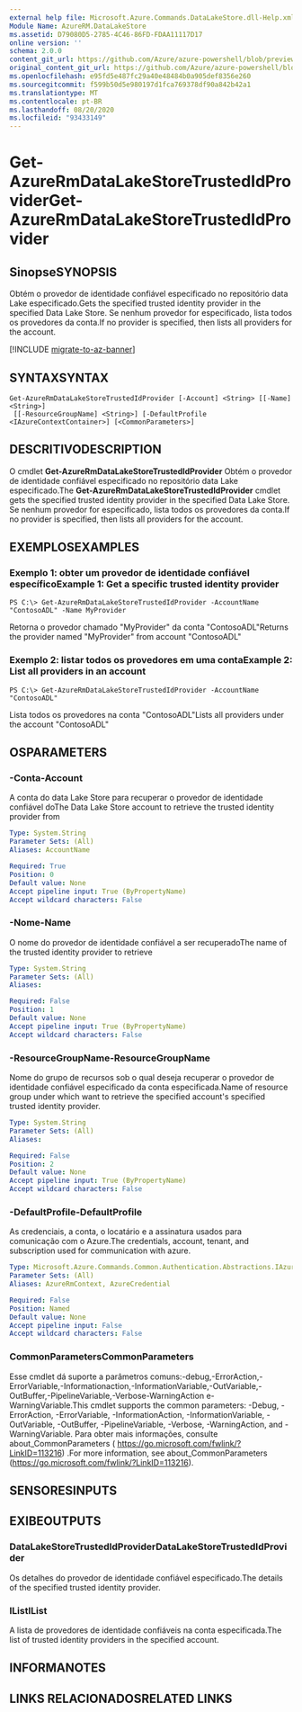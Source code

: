 ```yaml
---
external help file: Microsoft.Azure.Commands.DataLakeStore.dll-Help.xml
Module Name: AzureRM.DataLakeStore
ms.assetid: D79080D5-2785-4C46-86FD-FDAA11117D17
online version: ''
schema: 2.0.0
content_git_url: https://github.com/Azure/azure-powershell/blob/preview/src/ResourceManager/DataLakeStore/Commands.DataLakeStore/help/Get-AzureRmDataLakeStoreTrustedIdProvider.md
original_content_git_url: https://github.com/Azure/azure-powershell/blob/preview/src/ResourceManager/DataLakeStore/Commands.DataLakeStore/help/Get-AzureRmDataLakeStoreTrustedIdProvider.md
ms.openlocfilehash: e95fd5e487fc29a40e48484b0a905def8356e260
ms.sourcegitcommit: f599b50d5e980197d1fca769378df90a842b42a1
ms.translationtype: MT
ms.contentlocale: pt-BR
ms.lasthandoff: 08/20/2020
ms.locfileid: "93433149"
---
```

# <span data-ttu-id="ceecc-101">Get-AzureRmDataLakeStoreTrustedIdProvider</span><span class="sxs-lookup"><span data-stu-id="ceecc-101">Get-AzureRmDataLakeStoreTrustedIdProvider</span></span>

## <span data-ttu-id="ceecc-102">Sinopse</span><span class="sxs-lookup"><span data-stu-id="ceecc-102">SYNOPSIS</span></span>
<span data-ttu-id="ceecc-103">Obtém o provedor de identidade confiável especificado no repositório data Lake especificado.</span><span class="sxs-lookup"><span data-stu-id="ceecc-103">Gets the specified trusted identity provider in the specified Data Lake Store.</span></span>
<span data-ttu-id="ceecc-104">Se nenhum provedor for especificado, lista todos os provedores da conta.</span><span class="sxs-lookup"><span data-stu-id="ceecc-104">If no provider is specified, then lists all providers for the account.</span></span>

[!INCLUDE [migrate-to-az-banner](../../includes/migrate-to-az-banner.md)]

## <span data-ttu-id="ceecc-105">SYNTAX</span><span class="sxs-lookup"><span data-stu-id="ceecc-105">SYNTAX</span></span>

```
Get-AzureRmDataLakeStoreTrustedIdProvider [-Account] <String> [[-Name] <String>]
 [[-ResourceGroupName] <String>] [-DefaultProfile <IAzureContextContainer>] [<CommonParameters>]
```

## <span data-ttu-id="ceecc-106">DESCRITIVO</span><span class="sxs-lookup"><span data-stu-id="ceecc-106">DESCRIPTION</span></span>
<span data-ttu-id="ceecc-107">O cmdlet **Get-AzureRmDataLakeStoreTrustedIdProvider** Obtém o provedor de identidade confiável especificado no repositório data Lake especificado.</span><span class="sxs-lookup"><span data-stu-id="ceecc-107">The **Get-AzureRmDataLakeStoreTrustedIdProvider** cmdlet gets the specified trusted identity provider in the specified Data Lake Store.</span></span>
<span data-ttu-id="ceecc-108">Se nenhum provedor for especificado, lista todos os provedores da conta.</span><span class="sxs-lookup"><span data-stu-id="ceecc-108">If no provider is specified, then lists all providers for the account.</span></span>

## <span data-ttu-id="ceecc-109">EXEMPLOS</span><span class="sxs-lookup"><span data-stu-id="ceecc-109">EXAMPLES</span></span>

### <span data-ttu-id="ceecc-110">Exemplo 1: obter um provedor de identidade confiável específico</span><span class="sxs-lookup"><span data-stu-id="ceecc-110">Example 1: Get a specific trusted identity provider</span></span>
```
PS C:\> Get-AzureRmDataLakeStoreTrustedIdProvider -AccountName "ContosoADL" -Name MyProvider
```

<span data-ttu-id="ceecc-111">Retorna o provedor chamado "MyProvider" da conta "ContosoADL"</span><span class="sxs-lookup"><span data-stu-id="ceecc-111">Returns the provider named "MyProvider" from account "ContosoADL"</span></span>

### <span data-ttu-id="ceecc-112">Exemplo 2: listar todos os provedores em uma conta</span><span class="sxs-lookup"><span data-stu-id="ceecc-112">Example 2: List all providers in an account</span></span>
```
PS C:\> Get-AzureRmDataLakeStoreTrustedIdProvider -AccountName "ContosoADL"
```

<span data-ttu-id="ceecc-113">Lista todos os provedores na conta "ContosoADL"</span><span class="sxs-lookup"><span data-stu-id="ceecc-113">Lists all providers under the account "ContosoADL"</span></span>

## <span data-ttu-id="ceecc-114">OS</span><span class="sxs-lookup"><span data-stu-id="ceecc-114">PARAMETERS</span></span>

### <span data-ttu-id="ceecc-115">-Conta</span><span class="sxs-lookup"><span data-stu-id="ceecc-115">-Account</span></span>
<span data-ttu-id="ceecc-116">A conta do data Lake Store para recuperar o provedor de identidade confiável do</span><span class="sxs-lookup"><span data-stu-id="ceecc-116">The Data Lake Store account to retrieve the trusted identity provider from</span></span>

```yaml
Type: System.String
Parameter Sets: (All)
Aliases: AccountName

Required: True
Position: 0
Default value: None
Accept pipeline input: True (ByPropertyName)
Accept wildcard characters: False
```

### <span data-ttu-id="ceecc-117">-Nome</span><span class="sxs-lookup"><span data-stu-id="ceecc-117">-Name</span></span>
<span data-ttu-id="ceecc-118">O nome do provedor de identidade confiável a ser recuperado</span><span class="sxs-lookup"><span data-stu-id="ceecc-118">The name of the trusted identity provider to retrieve</span></span>

```yaml
Type: System.String
Parameter Sets: (All)
Aliases: 

Required: False
Position: 1
Default value: None
Accept pipeline input: True (ByPropertyName)
Accept wildcard characters: False
```

### <span data-ttu-id="ceecc-119">-ResourceGroupName</span><span class="sxs-lookup"><span data-stu-id="ceecc-119">-ResourceGroupName</span></span>
<span data-ttu-id="ceecc-120">Nome do grupo de recursos sob o qual deseja recuperar o provedor de identidade confiável especificado da conta especificada.</span><span class="sxs-lookup"><span data-stu-id="ceecc-120">Name of resource group under which want to retrieve the specified account's specified trusted identity provider.</span></span>

```yaml
Type: System.String
Parameter Sets: (All)
Aliases: 

Required: False
Position: 2
Default value: None
Accept pipeline input: True (ByPropertyName)
Accept wildcard characters: False
```

### <span data-ttu-id="ceecc-121">-DefaultProfile</span><span class="sxs-lookup"><span data-stu-id="ceecc-121">-DefaultProfile</span></span>
<span data-ttu-id="ceecc-122">As credenciais, a conta, o locatário e a assinatura usados para comunicação com o Azure.</span><span class="sxs-lookup"><span data-stu-id="ceecc-122">The credentials, account, tenant, and subscription used for communication with azure.</span></span>

```yaml
Type: Microsoft.Azure.Commands.Common.Authentication.Abstractions.IAzureContextContainer
Parameter Sets: (All)
Aliases: AzureRmContext, AzureCredential

Required: False
Position: Named
Default value: None
Accept pipeline input: False
Accept wildcard characters: False
```

### <span data-ttu-id="ceecc-123">CommonParameters</span><span class="sxs-lookup"><span data-stu-id="ceecc-123">CommonParameters</span></span>
<span data-ttu-id="ceecc-124">Esse cmdlet dá suporte a parâmetros comuns:-debug,-ErrorAction,-ErrorVariable,-Informationaction,-InformationVariable,-OutVariable,-OutBuffer,-PipelineVariable,-Verbose-WarningAction e-WarningVariable.</span><span class="sxs-lookup"><span data-stu-id="ceecc-124">This cmdlet supports the common parameters: -Debug, -ErrorAction, -ErrorVariable, -InformationAction, -InformationVariable, -OutVariable, -OutBuffer, -PipelineVariable, -Verbose, -WarningAction, and -WarningVariable.</span></span> <span data-ttu-id="ceecc-125">Para obter mais informações, consulte about_CommonParameters ( https://go.microsoft.com/fwlink/?LinkID=113216) .</span><span class="sxs-lookup"><span data-stu-id="ceecc-125">For more information, see about_CommonParameters (https://go.microsoft.com/fwlink/?LinkID=113216).</span></span>

## <span data-ttu-id="ceecc-126">SENSORES</span><span class="sxs-lookup"><span data-stu-id="ceecc-126">INPUTS</span></span>

## <span data-ttu-id="ceecc-127">EXIBE</span><span class="sxs-lookup"><span data-stu-id="ceecc-127">OUTPUTS</span></span>

### <span data-ttu-id="ceecc-128">DataLakeStoreTrustedIdProvider</span><span class="sxs-lookup"><span data-stu-id="ceecc-128">DataLakeStoreTrustedIdProvider</span></span>
<span data-ttu-id="ceecc-129">Os detalhes do provedor de identidade confiável especificado.</span><span class="sxs-lookup"><span data-stu-id="ceecc-129">The details of the specified trusted identity provider.</span></span>

### <span data-ttu-id="ceecc-130">IList<DataLakeStoreTrustedIdProvider></span><span class="sxs-lookup"><span data-stu-id="ceecc-130">IList<DataLakeStoreTrustedIdProvider></span></span>
<span data-ttu-id="ceecc-131">A lista de provedores de identidade confiáveis na conta especificada.</span><span class="sxs-lookup"><span data-stu-id="ceecc-131">The list of trusted identity providers in the specified account.</span></span>

## <span data-ttu-id="ceecc-132">INFORMA</span><span class="sxs-lookup"><span data-stu-id="ceecc-132">NOTES</span></span>

## <span data-ttu-id="ceecc-133">LINKS RELACIONADOS</span><span class="sxs-lookup"><span data-stu-id="ceecc-133">RELATED LINKS</span></span>

